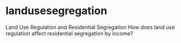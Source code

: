 # landusesegregation
Land Use Regulation and Residential Segregation
How does land use regulation affect residential segregation by income?
